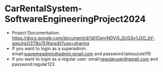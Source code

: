 # CarRentalSystem-SoftwareEngineeringProject2024
- Project Documentation: https://docs.google.com/document/d/1dj1OenrNDVj5_0UGSv1J2O_bY-aqqJrq2i3TBo7Ej9g/edit?usp=sharing
- If you want to login as a superadmin: email:supremeadmin@admin.gmail.com and password:lalesuzute115
- If you want to login as a regular user: email:regularuser@gmail.com and password:regular123
